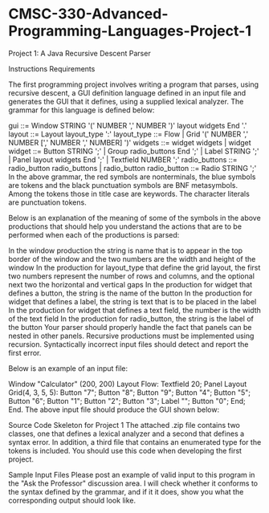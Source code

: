 # CMSC-330-Advanced-Programming-Languages-Project-1
Project 1: A Java Recursive Descent Parser

Instructions
Requirements

The first programming project involves writing a program that parses, using recursive descent, a GUI definition language defined in an input file and generates the GUI that it defines, using a supplied lexical analyzer. The grammar for this language is defined below:

gui ::=
    Window STRING '(' NUMBER ',' NUMBER ')' layout widgets End '.'
layout ::=
    Layout layout_type ':'
layout_type ::=
    Flow |
    Grid '(' NUMBER ',' NUMBER [',' NUMBER ',' NUMBER] ')'
widgets ::=
    widget widgets |
    widget
widget ::=
    Button STRING ';' |
    Group radio_buttons End ';' |
    Label STRING ';' |
    Panel layout widgets End ';' |
    Textfield NUMBER ';'
radio_buttons ::=
    radio_button radio_buttons |
    radio_button
radio_button ::=
    Radio STRING ';'
In the above grammar, the red symbols are nonterminals, the blue symbols are tokens and the black punctuation symbols are BNF metasymbols. Among the tokens those in title case are keywords. The character literals are punctuation tokens.

Below is an explanation of the meaning of some of the symbols in the above productions that should help you understand the actions that are to be performed when each of the productions is parsed:

In the window production the string is name that is to appear in the top border of the window and the two numbers are the width and height of the window
In the production for layout_type that define the grid layout, the first two numbers represent the number of rows and columns, and the optional next two the horizontal and vertical gaps
In the production for widget that defines a button, the string is the name of the button
In the production for widget that defines a label, the string is text that is to be placed in the label
In the production for widget that defines a text field, the number is the width of the text field
In the production for radio_button, the string is the label of the button
Your parser should properly handle the fact that panels can be nested in other panels. Recursive productions must be implemented using recursion. Syntactically incorrect input files should detect and report the first error.

Below is an example of an input file:

Window "Calculator" (200, 200) Layout Flow:
  Textfield 20;
  Panel Layout Grid(4, 3, 5, 5):
    Button "7";
    Button "8";
    Button "9";
    Button "4";
    Button "5";
    Button "6";
    Button "1";
    Button "2";
    Button "3";
    Label "";
    Button "0";
  End;
End.
The above input file should produce the GUI shown below:


Source Code Skeleton for Project 1
The attached .zip file contains two classes, one that defines a lexical analyzer and a second that defines a syntax error. In addition, a third file that contains an enumerated type for the tokens is included. You should use this code when developing the first project.

Sample Input Files
Please post an example of valid input to this program in the "Ask the Professor" discussion area. I will check whether it conforms to the syntax defined by the grammar, and if it it does, show you what the corresponding output should look like.
